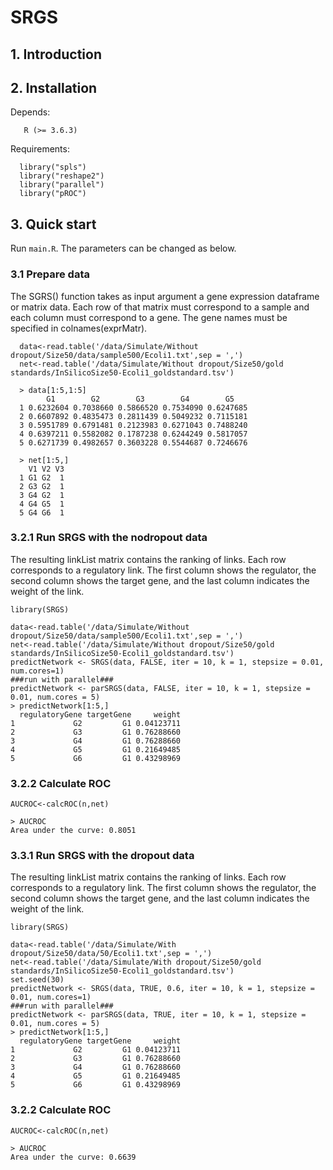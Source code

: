 # SRGS </br> 
## 1. Introduction  

  
## 2. Installation
Depends: 

       R (>= 3.6.3)   

Requirements: 

      library("spls")
      library("reshape2")
      library("parallel")
      library("pROC")
      
## 3. Quick start

Run `main.R`. The parameters can be changed as below.

### 3.1 Prepare data
The SGRS() function takes as input argument a gene expression dataframe or matrix data.
Each row of that matrix must correspond to a sample and each column must correspond to a gene.
The gene names must be specified in colnames(exprMatr).

      data<-read.table('/data/Simulate/Without dropout/Size50/data/sample500/Ecoli1.txt',sep = ',')
      net<-read.table('/data/Simulate/Without dropout/Size50/gold standards/InSilicoSize50-Ecoli1_goldstandard.tsv')

      > data[1:5,1:5]
            G1        G2        G3        G4        G5
      1 0.6232604 0.7038660 0.5866520 0.7534090 0.6247685
      2 0.6607892 0.4835473 0.2811439 0.5049232 0.7115181
      3 0.5951789 0.6791481 0.2123983 0.6271043 0.7488240
      4 0.6397211 0.5582082 0.1787238 0.6244249 0.5817057
      5 0.6271739 0.4982657 0.3603228 0.5544687 0.7246676
      
      > net[1:5,]
        V1 V2 V3
      1 G1 G2  1
      2 G3 G2  1
      3 G4 G2  1
      4 G4 G5  1
      5 G4 G6  1
      
### 3.2.1 Run SRGS with the nodropout data
The resulting linkList matrix contains the ranking of links. Each row corresponds to a regulatory link. The first column shows the regulator, the second column shows the target gene, and the last column indicates the weight of the link.
    
    library(SRGS)
    
    data<-read.table('/data/Simulate/Without dropout/Size50/data/sample500/Ecoli1.txt',sep = ',')
    net<-read.table('/data/Simulate/Without dropout/Size50/gold standards/InSilicoSize50-Ecoli1_goldstandard.tsv')
    predictNetwork <- SRGS(data, FALSE, iter = 10, k = 1, stepsize = 0.01, num.cores=1)
    ###run with parallel###
    predictNetwork <- parSRGS(data, FALSE, iter = 10, k = 1, stepsize = 0.01, num.cores = 5)
    > predictNetwork[1:5,]
      regulatoryGene targetGene     weight
    1             G2         G1 0.04123711
    2             G3         G1 0.76288660
    3             G4         G1 0.76288660
    4             G5         G1 0.21649485
    5             G6         G1 0.43298969
    
### 3.2.2 Calculate ROC 

    AUCROC<-calcROC(n,net)
    
    > AUCROC
    Area under the curve: 0.8051
    
### 3.3.1 Run SRGS with the dropout data
The resulting linkList matrix contains the ranking of links. Each row corresponds to a regulatory link. The first column shows the regulator, the second column shows the target gene, and the last column indicates the weight of the link.
    
    library(SRGS)
    
    data<-read.table('/data/Simulate/With dropout/Size50/data/50/Ecoli1.txt',sep = ',')
    net<-read.table('/data/Simulate/With dropout/Size50/gold standards/InSilicoSize50-Ecoli1_goldstandard.tsv')
    set.seed(30)
    predictNetwork <- SRGS(data, TRUE, 0.6, iter = 10, k = 1, stepsize = 0.01, num.cores=1)
    ###run with parallel###
    predictNetwork <- parSRGS(data, TRUE, iter = 10, k = 1, stepsize = 0.01, num.cores = 5)
    > predictNetwork[1:5,]
      regulatoryGene targetGene     weight
    1             G2         G1 0.04123711
    2             G3         G1 0.76288660
    3             G4         G1 0.76288660
    4             G5         G1 0.21649485
    5             G6         G1 0.43298969
    
### 3.2.2 Calculate ROC 
  
    AUCROC<-calcROC(n,net)
    
    > AUCROC
    Area under the curve: 0.6639
